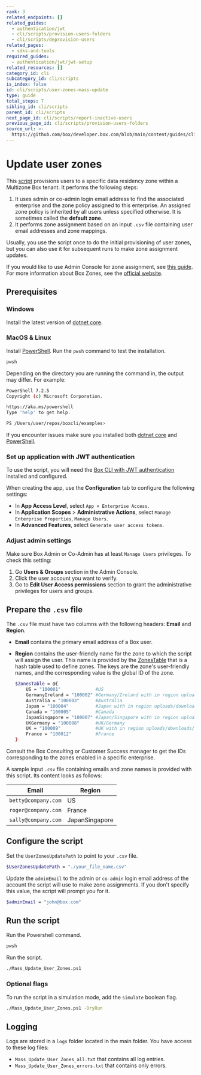 ```yaml
---
rank: 3
related_endpoints: []
related_guides:
  - authentication/jwt
  - cli/scripts/provision-users-folders
  - cli/scripts/deprovision-users
related_pages:
  - sdks-and-tools
required_guides:
  - authentication/jwt/jwt-setup
related_resources: []
category_id: cli
subcategory_id: cli/scripts
is_index: false
id: cli/scripts/user-zones-mass-update
type: guide
total_steps: 7
sibling_id: cli/scripts
parent_id: cli/scripts
next_page_id: cli/scripts/report-inactive-users
previous_page_id: cli/scripts/provision-users-folders
source_url: >-
  https://github.com/box/developer.box.com/blob/main/content/guides/cli/scripts/user-zones-mass-update.md
---
```

# Update user zones

This [script][script] provisions users to a specific
data residency zone within a Multizone Box tenant.
It performs the following steps:

1. It uses admin or co-admin login email address to find the associated enterprise and the zone policy assigned to this enterprise. An assigned zone policy is inherited by all users unless specified otherwise. It is sometimes called the **default zone**.
2. It performs zone assignment based on an input `.csv` file containing user email addresses and zone mappings.

<message>

Usually, you use the script once to do the initial provisioning of user zones, but you can also use it for subsequent runs to make zone assignment updates.

</message>

If you would like to use Admin Console for zone assignment, see [this guide][zonesguide].
For more information about Box Zones, see the [official website][zonespage].

## Prerequisites

### Windows

Install the latest version of [dotnet core](https://dotnet.microsoft.com/download).

### MacOS & Linux

Install [PowerShell][pwsh]. Run the `pwsh` command to test the installation.

```bash
pwsh
```

Depending on the directory you are
running the command in, the output may differ.
For example:

```bash
PowerShell 7.2.5
Copyright (c) Microsoft Corporation.

https://aka.ms/powershell
Type 'help' to get help.

PS /Users/user/repos/boxcli/examples>
```

<message>

If you encounter issues make sure you installed both
[dotnet core](https://dotnet.microsoft.com/download) and
[PowerShell][pwsh].

</message>

### Set up application with JWT authentication

To use the script, you will need the [Box CLI with JWT authentication][jwtapp]
installed and configured.

When creating the app, use the **Configuration** tab
to configure the following settings:

* In **App Access Level**, select `App + Enterprise Access`.
* In **Application Scopes** > **Administrative Actions**, select `Manage Enterprise Properties`, `Manage Users`.
* In **Advanced Features**, select `Generate user access tokens`.

### Adjust admin settings

Make sure Box Admin or Co-Admin has at least `Manage Users` privileges.
To check this setting:

1. Go **Users & Groups** section in the Admin Console.
2. Click the user account you want to verify.
3. Go to **Edit User Access permissions** section to grant the administrative privileges for users and groups.

## Prepare the `.csv` file

The `.csv` file must have two columns with the following headers: **Email** and **Region**.

* **Email** contains the primary email address of a Box user.
* **Region**  contains the user-friendly name for the zone to which the script will assign the user. This name is provided by the [ZonesTable][zonestable] that is a hash table used to define zones. The keys are the zone's user-friendly names, and the corresponding value is the global ID of the zone.

    ```bash
    $ZonesTable = @{
        US = "100001"             #US
        GermanyIreland = "100002" #Germany/Ireland with in region uploads/downloads/previews
        Australia = "100003"      #Australia
        Japan = "100004"          #Japan with in region uploads/downloads/previews
        Canada = "100005"         #Canada
        JapanSingapore = "100007" #Japan/Singapore with in region uploads/downloads/previews
        UKGermany = "100008"      #UK/Germany
        UK = "100009"             #UK with in region uploads/downloads/previews
        France = "100012"         #France
    }
    ```

<message>

Consult the Box Consulting or Customer Success manager to get the IDs corresponding to the zones enabled in a specific enterprise.

</message>

A sample input `.csv` file containing emails and zone names is provided with this script. Its content looks as follows:

| Email|Region|
|------|-------|
|`betty@company.com`|US|
|`roger@company.com`|France|
|`sally@company.com`|JapanSingapore|

## Configure the script

Set the `UserZonesUpdatePath` to point to your `.csv` file.

```bash
$UserZonesUpdatePath = "./your_file_name.csv"
```

Update the `adminEmail` to the admin or `co-admin` login email address of the account the script will use to make zone assignments.
If you don't specify this value, the script will prompt you for it.

```bash
$adminEmail = "john@box.com"
```

## Run the script

Run the Powershell command.

```bash
pwsh
```

Run the script.

```bash
./Mass_Update_User_Zones.ps1
```

### Optional flags

To run the script in a simulation mode,
add the `simulate` boolean flag.

```bash
./Mass_Update_User_Zones.ps1 -DryRun
```

## Logging

Logs are stored in a `logs` folder located in the main folder.
You have access to these log files:

* `Mass_Update_User_Zones_all.txt` that contains all log entries.
* `Mass_Update_User_Zones_errors.txt` that contains only errors.

[zonesguide]: https://support.box.com/hc/en-us/articles/360044193533-Assigning-Zones-through-the-Admin-Console
[script]: https://github.com/box/boxcli/tree/main/examples/Mass%20Update%20User%20Zones
[zonespage]: https://www.box.com/zones
[zonestable]: https://github.com/box/boxcli/blob/main/examples/Mass%20Update%20User%20Zones/Mass_Update_User_Zones.ps1#L23
[jwtapp]: g://cli/cli-docs/jwt-cli
[scripts]: https://github.com/box/boxcli/tree/main/examples
[pwsh]: https://docs.microsoft.com/en-us/powershell/scripting/install/installing-powershell?view=powershell-7.2
[console]: https://app.box.com/developers/console